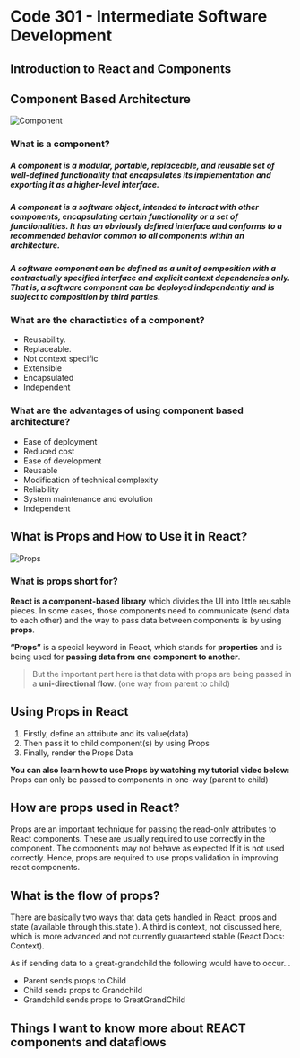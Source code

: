 # Code 301 - Intermediate Software Development
## Introduction to React and Components
## Component Based Architecture
![Component](https://miro.medium.com/max/2000/1*RhvV_r6ceVx7_mAcio_pUw.png)

### What is a component?
##### A component is a modular, portable, replaceable, and reusable set of well-defined functionality that encapsulates its implementation and exporting it as a higher-level interface.

##### A component is a software object, intended to interact with other components, encapsulating certain functionality or a set of functionalities. It has an obviously defined interface and conforms to a recommended behavior common to all components within an architecture.

##### A software component can be defined as a unit of composition with a contractually specified interface and explicit context dependencies only. That is, a software component can be deployed independently and is subject to composition by third parties.  


### What are the charactistics of a component?
- Reusability.
- Replaceable.
- Not context specific
- Extensible
- Encapsulated
- Independent



### What are the advantages of using component based architecture?
- Ease of deployment
- Reduced cost
- Ease of development
- Reusable
- Modification of technical complexity
- Reliability
- System maintenance and evolution
- Independent



## What is Props and How to Use it in React?
![Props](https://miro.medium.com/max/3840/1*dBVGJq2BDqe1RWxOSS7S5w.png)

### What is props short for?

**React is a component-based library** which divides the UI into little reusable pieces. In some cases, those components need to communicate (send data to each other) and the way to pass data between components is by using **props**.

**“Props”** is a special keyword in React, which stands for **properties** and is being used for **passing data from one component to another**.

> But the important part here is that data with props are being passed in a **uni-directional flow**. (one way from parent to child)

## Using Props in React

1. Firstly, define an attribute and its value(data)
2. Then pass it to child component(s) by using Props
3. Finally, render the Props Data

**You can also learn how to use Props by watching my tutorial video below:**
Props can only be passed to components in one-way (parent to child)

## How are props used in React?
Props are an important technique for passing the read-only attributes to React components. These are usually required to use correctly in the component. The components may not behave as expected If it is not used correctly. Hence, props are required to use props validation in improving react components.

## What is the flow of props?
There are basically two ways that data gets handled in React: props and state (available through this.state ). A third is context, not discussed here, which is more advanced and not currently guaranteed stable (React Docs: Context).

As if sending data to a great-grandchild the following would have to occur...

- Parent sends props to Child
- Child sends props to Grandchild
- Grandchild sends props to GreatGrandChild
## Things I want to know more about REACT components and dataflows